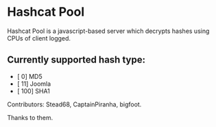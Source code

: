 Hashcat Pool
=========

Hashcat Pool is a javascript-based server which decrypts hashes using CPUs of client logged.

## Currently supported hash type:
- [   0] MD5
- [  11] Joomla
- [ 100] SHA1

Contributors: Stead68, CaptainPiranha, bigfoot.

Thanks to them.
